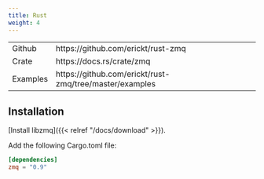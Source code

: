 ```yaml
---
title: Rust
weight: 4
---
```


<table>
<tr><td>Github</td><td>https://github.com/erickt/rust-zmq</td></tr>
<tr><td>Crate</td><td>https://docs.rs/crate/zmq</td></tr>
<tr><td>Examples</td><td>https://github.com/erickt/rust-zmq/tree/master/examples</td></tr>
<table>

## Installation

[Install libzmq]({{< relref "/docs/download" >}}).

Add the following Cargo.toml file:

```toml
[dependencies]
zmq = "0.9"
```

